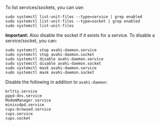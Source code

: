 To list services/sockets, you can use:
```shell
sudo systemctl list-unit-files --type=service | grep enabled
sudo systemctl list-unit-files --type=socket | grep enabled
sudo systemctl list-unit-files
```
**Important:** Also disable the socket if it exists for a service.
To disable a service/socket, you can:
```
sudo systemctl stop avahi-daemon.service
sudo systemctl stop avahi-daemon.socket
sudo systemctl disable avahi-daemon.service
sudo systemctl disable avahi-daemon.socket
sudo systemctl mask avahi-daemon.service
sudo systemctl mask avahi-daemon.socket
```
Disable the following in addition to `avahi-daemon`:
```
brltty.service
pppd-dns.service
ModemManager.service
minissdpd.service
cups-browsed.service
cups.service
cups.socket
```
